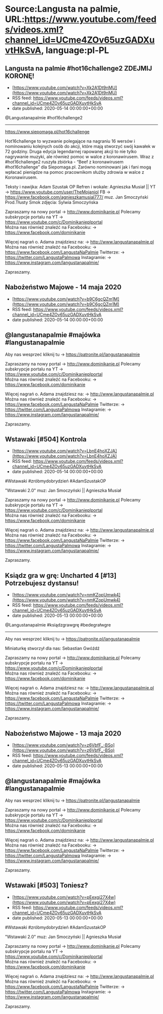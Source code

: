 # Source:Langusta na palmie, URL:https://www.youtube.com/feeds/videos.xml?channel_id=UCme4ZOv65uzGADXuvtHkSvA, language:pl-PL

## Langusta na palmie #hot16challenge2 ZDEJMIJ KORONĘ!
 - [https://www.youtube.com/watch?v=Xk2A1Dt9nMU](https://www.youtube.com/watch?v=Xk2A1Dt9nMU)
 - RSS feed: https://www.youtube.com/feeds/videos.xml?channel_id=UCme4ZOv65uzGADXuvtHkSvA
 - date published: 2020-05-14 00:00:00+00:00

​@Langustanapalmie #hot16challenge2
________________________________________
https://www.siepomaga.pl/hot16challenge

Hot16challenge to wyzwanie polegające na nagraniu 16 wersów i nominowaniu kolejnych osób do akcji, które mają stworzyć swój kawałek w 72 godziny. Druga edycja legendarnej rapowanej akcji to nie tylko nagrywanie muzyki, ale również pomoc w walce z koronawirusem. Wraz z #hot16challenge2 ruszyła zbiórka - “Beef z koronawirusem #hot16challenge” dla Siepomaga.pl. Zarówno nominowani jak i fani mogą wpłacać pieniądze na pomoc pracownikom służby zdrowia w walce z Koronawirusem.

Teksty i nawijka: Adam Szustak OP
Refren i wokale: Agnieszka Musiał || 
YT → https://www.youtube.com/user/TheMojaniol
FB → https://www.facebook.com/agnieszkamusial777/
muz. Jan Smoczyński
Prod.Tłusty Smok
zdjęcia: Sylwia Smoczyńska

Zapraszamy na nowy portal 
→ http://www.dominikanie.pl
Polecamy subskrypcje portalu na YT
→ https://www.youtube.com/c/Dominikanieplportal  
Można nas również znaleźć na Facebooku: 
→ https://www.facebook.com/dominikanie

Więcej nagrań o. Adama znajdziesz na: 
→ http://www.langustanapalmie.pl
Można nas również znaleźć na Facebooku: 
→ https://www.facebook.com/LangustaNaPalmie
Twitterze: 
→ https://twitter.com/LangustaPalmowa
Instagramie: 
→ https://www.instagram.com/langustanapalmie/

Zapraszamy.

## Nabożeństwo Majowe - 14 maja 2020
 - [https://www.youtube.com/watch?v=b9C6gcQZm1M](https://www.youtube.com/watch?v=b9C6gcQZm1M)
 - RSS feed: https://www.youtube.com/feeds/videos.xml?channel_id=UCme4ZOv65uzGADXuvtHkSvA
 - date published: 2020-05-14 00:00:00+00:00

@langustanapalmie #majówka #langustanapalmie
------------------------------------------------------------

Aby nas wesprzeć kliknij tu → https://patronite.pl/langustanapalmie

Zapraszamy na nowy portal 
→ http://www.dominikanie.pl
Polecamy subskrypcje portalu na YT
→ https://www.youtube.com/c/Dominikanieplportal  
Można nas również znaleźć na Facebooku: 
→ https://www.facebook.com/dominikanie

Więcej nagrań o. Adama znajdziesz na: 
→ http://www.langustanapalmie.pl
Można nas również znaleźć na Facebooku: 
→ https://www.facebook.com/LangustaNaPalmie
Twitterze: 
→ https://twitter.com/LangustaPalmowa
Instagramie: 
→ https://www.instagram.com/langustanapalmie/

Zapraszamy.

## Wstawaki [#504] Kontrola
 - [https://www.youtube.com/watch?v=LbnE4hoXZJA](https://www.youtube.com/watch?v=LbnE4hoXZJA)
 - RSS feed: https://www.youtube.com/feeds/videos.xml?channel_id=UCme4ZOv65uzGADXuvtHkSvA
 - date published: 2020-05-14 00:00:00+00:00

#Wstawaki #zróbmydobrydzień #AdamSzustakOP

"Wstawaki 2.0" muz: Jan Smoczyński || Agnieszka Musiał  

Zapraszamy na nowy portal 
→ http://www.dominikanie.pl
Polecamy subskrypcje portalu na YT
→ https://www.youtube.com/c/Dominikanieplportal  
Można nas również znaleźć na Facebooku: 
→ https://www.facebook.com/dominikanie

Więcej nagrań o. Adama znajdziesz na: 
→ http://www.langustanapalmie.pl
Można nas również znaleźć na Facebooku: 
→ https://www.facebook.com/LangustaNaPalmie
Twitterze: 
→ https://twitter.com/LangustaPalmowa
Instagramie: 
→ https://www.instagram.com/langustanapalmie/

Zapraszamy.

## Ksiądz gra w grę: Uncharted 4 [#13] Potrzebujesz dystansu!
 - [https://www.youtube.com/watch?v=nmKZopUmwk4](https://www.youtube.com/watch?v=nmKZopUmwk4)
 - RSS feed: https://www.youtube.com/feeds/videos.xml?channel_id=UCme4ZOv65uzGADXuvtHkSvA
 - date published: 2020-05-13 00:00:00+00:00

@Langustanapalmie #ksiądzgrawgrę #bedegrałwgre 
________________________________________
Aby nas wesprzeć kliknij tu → https://patronite.pl/langustanapalmie

Miniaturkę stworzył dla nas: Sebastian Gwóźdź

Zapraszamy na nowy portal 
→ http://www.dominikanie.pl
Polecamy subskrypcje portalu na YT
→ https://www.youtube.com/c/Dominikanieplportal  
Można nas również znaleźć na Facebooku: 
→ https://www.facebook.com/dominikanie

Więcej nagrań o. Adama znajdziesz na: 
→ http://www.langustanapalmie.pl
Można nas również znaleźć na Facebooku: 
→ https://www.facebook.com/LangustaNaPalmie
Twitterze: 
→ https://twitter.com/LangustaPalmowa
Instagramie: 
→ https://www.instagram.com/langustanapalmie/

Zapraszamy.

## Nabożeństwo Majowe - 13 maja 2020
 - [https://www.youtube.com/watch?v=z6VbfF_-BSo](https://www.youtube.com/watch?v=z6VbfF_-BSo)
 - RSS feed: https://www.youtube.com/feeds/videos.xml?channel_id=UCme4ZOv65uzGADXuvtHkSvA
 - date published: 2020-05-13 00:00:00+00:00

@langustanapalmie #majówka #langustanapalmie
------------------------------------------------------------

Aby nas wesprzeć kliknij tu → https://patronite.pl/langustanapalmie

Zapraszamy na nowy portal 
→ http://www.dominikanie.pl
Polecamy subskrypcje portalu na YT
→ https://www.youtube.com/c/Dominikanieplportal  
Można nas również znaleźć na Facebooku: 
→ https://www.facebook.com/dominikanie

Więcej nagrań o. Adama znajdziesz na: 
→ http://www.langustanapalmie.pl
Można nas również znaleźć na Facebooku: 
→ https://www.facebook.com/LangustaNaPalmie
Twitterze: 
→ https://twitter.com/LangustaPalmowa
Instagramie: 
→ https://www.instagram.com/langustanapalmie/

Zapraszamy.

## Wstawaki [#503] Toniesz?
 - [https://www.youtube.com/watch?v=pEexgi27X4w](https://www.youtube.com/watch?v=pEexgi27X4w)
 - RSS feed: https://www.youtube.com/feeds/videos.xml?channel_id=UCme4ZOv65uzGADXuvtHkSvA
 - date published: 2020-05-13 00:00:00+00:00

#Wstawaki #zróbmydobrydzień #AdamSzustakOP

"Wstawaki 2.0" muz: Jan Smoczyński || Agnieszka Musiał  

Zapraszamy na nowy portal 
→ http://www.dominikanie.pl
Polecamy subskrypcje portalu na YT
→ https://www.youtube.com/c/Dominikanieplportal  
Można nas również znaleźć na Facebooku: 
→ https://www.facebook.com/dominikanie

Więcej nagrań o. Adama znajdziesz na: 
→ http://www.langustanapalmie.pl
Można nas również znaleźć na Facebooku: 
→ https://www.facebook.com/LangustaNaPalmie
Twitterze: 
→ https://twitter.com/LangustaPalmowa
Instagramie: 
→ https://www.instagram.com/langustanapalmie/

Zapraszamy.

